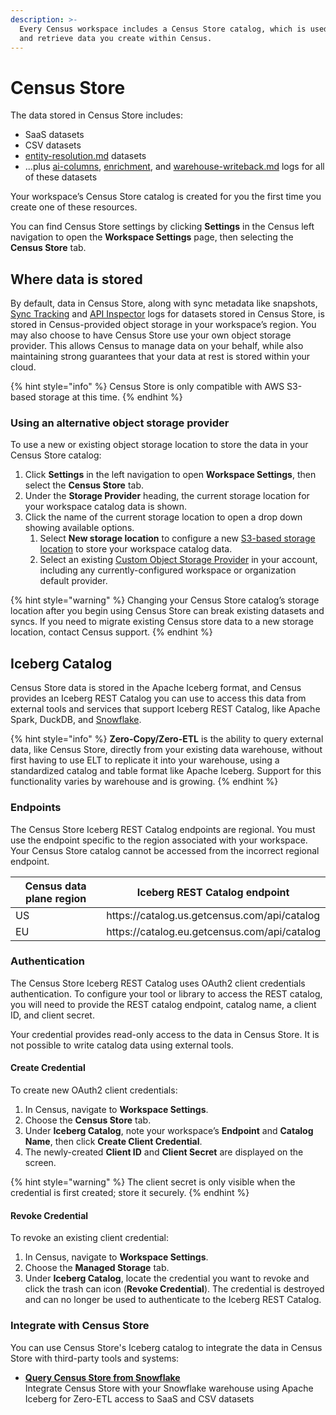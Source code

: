 ```yaml
---
description: >-
  Every Census workspace includes a Census Store catalog, which is used to store
  and retrieve data you create within Census.
---
```


# Census Store

The data stored in Census Store includes:

* SaaS datasets
* CSV datasets
* [entity-resolution.md](../../../datasets/entity-resolution.md "mention") datasets
* ...plus [ai-columns](../../../datasets/ai-columns/ "mention"), [enrichment](../../../datasets/enrichment/ "mention"), and [warehouse-writeback.md](../../../syncs/sync-monitoring/warehouse-writeback.md "mention") logs for all of these datasets

Your workspace’s Census Store catalog is created for you the first time you create one of these resources.

You can find Census Store settings by clicking **Settings** in the Census left navigation to open the **Workspace Settings** page, then selecting the **Census Store** tab.

## Where data is stored

By default, data in Census Store, along with sync metadata like snapshots, [Sync Tracking](https://docs.getcensus.com/basics/sync-monitoring/sync-tracking) and [API Inspector](https://docs.getcensus.com/basics/sync-monitoring/api-inspector) logs for datasets stored in Census Store, is stored in Census-provided object storage in your workspace’s region. You may also choose to have Census Store use your own object storage provider. This allows Census to manage data on your behalf, while also maintaining strong guarantees that your data at rest is stored within your cloud.

{% hint style="info" %}
Census Store is only compatible with AWS S3-based storage at this time.
{% endhint %}

### Using an alternative object storage provider

To use a new or existing object storage location to store the data in your Census Store catalog:

1. Click **Settings** in the left navigation to open **Workspace Settings**, then select the **Census Store** tab.
2. Under the **Storage Provider** heading, the current storage location for your workspace catalog data is shown.
3. Click the name of the current storage location to open a drop down showing available options.
   1. Select **New storage location** to configure a new [S3-based storage location](../bring-your-own-bucket/bring-your-own-s3-bucket.md) to store your workspace catalog data.
   2. Select an existing [Custom Object Storage Provider](https://docs.getcensus.com/misc/security-and-privacy/bring-your-own-blob-storage) in your account, including any currently-configured workspace or organization default provider.

{% hint style="warning" %}
Changing your Census Store catalog’s storage location after you begin using Census Store can break existing datasets and syncs. If you need to migrate existing Census store data to a new storage location, contact Census support.
{% endhint %}

## Iceberg Catalog

Census Store data is stored in the Apache Iceberg format, and Census provides an Iceberg REST Catalog you can use to access this data from external tools and services that support Iceberg REST Catalog, like Apache Spark, DuckDB, and [Snowflake](query-census-store-from-snowflake.md).

{% hint style="info" %}
**Zero-Copy/Zero-ETL** is the ability to query external data, like Census Store, directly from your existing data warehouse, without first having to use ELT to replicate it into your warehouse, using a standardized catalog and table format like Apache Iceberg. Support for this functionality varies by warehouse and is growing.
{% endhint %}

### Endpoints

The Census Store Iceberg REST Catalog endpoints are regional. You must use the endpoint specific to the region associated with your workspace. Your Census Store catalog cannot be accessed from the incorrect regional endpoint.

<table><thead><tr><th width="220">Census data plane region</th><th>Iceberg REST Catalog endpoint</th></tr></thead><tbody><tr><td>US</td><td>https://catalog.us.getcensus.com/api/catalog</td></tr><tr><td>EU</td><td>https://catalog.eu.getcensus.com/api/catalog</td></tr></tbody></table>

### Authentication

The Census Store Iceberg REST Catalog uses OAuth2 client credentials authentication. To configure your tool or library to access the REST catalog, you will need to provide the REST catalog endpoint, catalog name, a client ID, and client secret.

Your credential provides read-only access to the data in Census Store. It is not possible to write catalog data using external tools.

#### Create Credential

To create new OAuth2 client credentials:

1. In Census, navigate to **Workspace Settings**.
2. Choose the **Census Store** tab.
3. Under **Iceberg Catalog**, note your workspace’s **Endpoint** and **Catalog Name**, then click **Create Client Credential**.
4. The newly-created **Client ID** and **Client Secret** are displayed on the screen.

{% hint style="warning" %}
The client secret is only visible when the credential is first created; store it securely.
{% endhint %}

#### Revoke Credential

To revoke an existing client credential:

1. In Census, navigate to **Workspace Settings**.
2. Choose the **Managed Storage** tab.
3. Under **Iceberg Catalog**, locate the credential you want to revoke and click the trash can icon (**Revoke Credential**). The credential is destroyed and can no longer be used to authenticate to the Iceberg REST Catalog.

### Integrate with Census Store

You can use Census Store's Iceberg catalog to integrate the data in Census Store with third-party tools and systems:

* [**Query Census Store from Snowflake**](query-census-store-from-snowflake.md)\
  Integrate Census Store with your Snowflake warehouse using Apache Iceberg for Zero-ETL access to SaaS and CSV datasets
